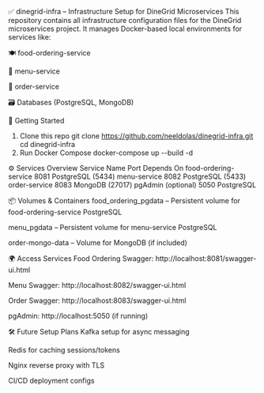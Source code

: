 ✅ dinegrid-infra – Infrastructure Setup for DineGrid Microservices
This repository contains all infrastructure configuration files for the DineGrid microservices project. It manages Docker-based local environments for services like:

🍽️ food-ordering-service

🧾 menu-service

🛒 order-service

🗃️ Databases (PostgreSQL, MongoDB)

🚀 Getting Started
1. Clone this repo
git clone https://github.com/neeldolas/dinegrid-infra.git
cd dinegrid-infra
2. Run Docker Compose
docker-compose up --build -d

⚙️ Services Overview
Service Name	       Port	   Depends On
food-ordering-service	8081	 PostgreSQL (5434)
menu-service	        8082	 PostgreSQL (5433)
order-service	       8083	   MongoDB (27017)
pgAdmin (optional)	5050	   PostgreSQL

📦 Volumes & Containers
food_ordering_pgdata – Persistent volume for food-ordering-service PostgreSQL

menu_pgdata – Persistent volume for menu-service PostgreSQL

order-mongo-data – Volume for MongoDB (if included)

🌍 Access Services
Food Ordering Swagger: http://localhost:8081/swagger-ui.html

Menu Swagger: http://localhost:8082/swagger-ui.html

Order Swagger: http://localhost:8083/swagger-ui.html

pgAdmin: http://localhost:5050 (if running)

🛠️ Future Setup Plans
Kafka setup for async messaging

Redis for caching sessions/tokens

Nginx reverse proxy with TLS

CI/CD deployment configs
